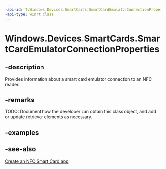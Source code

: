 ----api-id: T:Windows.Devices.SmartCards.SmartCardEmulatorConnectionProperties
-api-type: winrt class
---<!-- Class syntax.public class SmartCardEmulatorConnectionProperties : Windows.Devices.SmartCards.ISmartCardEmulatorConnectionProperties--># Windows.Devices.SmartCards.SmartCardEmulatorConnectionProperties## -descriptionProvides information about a smart card emulator connection to an NFC reader.## -remarksTODO: Document how the developer can obtain this class object, and add or update retriever elements as necessary.## -examples## -see-also[Create an NFC Smart Card app](http://msdn.microsoft.com/library/26834a51-512b-485b-84c8-abf713787588)